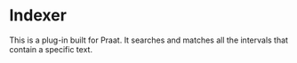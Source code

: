 # Indexer

This is a plug-in built for Praat. It searches and matches all the intervals that contain a specific text.

